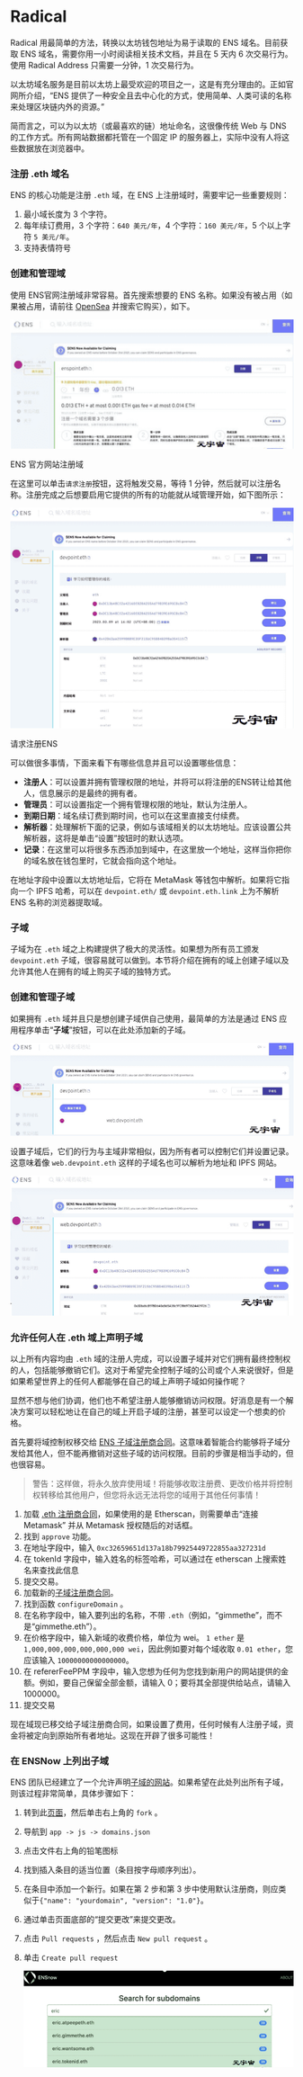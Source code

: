 # 

# Radical

Radical 用最简单的方法，转换以太坊钱包地址为易于读取的 ENS 域名。目前获取 ENS 域名，需要你用一小时阅读相关技术文档，并且在 5 天内 6 次交易行为。使用 Radical Address 只需要一分钟，1 次交易行为。

以太坊域名服务是目前以太坊上最受欢迎的项目之一，这是有充分理由的。正如官网所介绍，“ENS 提供了一种安全且去中心化的方式，使用简单、人类可读的名称来处理区块链内外的资源。”

简而言之，可以为以太坊（或最喜欢的链）地址命名，这很像传统 Web 与 DNS 的工作方式。所有网站数据都托管在一个固定 IP 的服务器上，实际中没有人将这些数据放在浏览器中。

### 注册 .eth 域名

ENS 的核心功能是注册 `.eth` 域，在 ENS 上注册域时，需要牢记一些重要规则：

1. 最小域长度为 3 个字符。
2. 每年续订费用，3 个字符：`640 美元/年`，4 个字符：`160 美元/年`，5 个以上字符 `5 美元/年`。
3. 支持表情符号

### 创建和管理域

使用 ENS官网注册域非常容易。首先搜索想要的 ENS 名称。如果没有被占用（如果被占用，请前往 [OpenSea](https://link.zhihu.com/?target=https%3A//opensea.io/assets/ens) 并搜索它购买），如下。

![](a54b0a453ddb78cab886972977f31f3.png)

ENS 官方网站注册域

在这里可以单击`请求注册`按钮，这将触发交易，等待 1 分钟，然后就可以注册名称。注册完成之后想要启用它提供的所有的功能就从域管理开始，如下图所示：

![](c0802cca6e3a8962b1963c457dee971.png)

请求注册ENS

可以做很多事情，下面来看下有哪些信息并且可以设置哪些信息：

- **注册人**：可以设置并拥有管理权限的地址，并将可以将注册的ENS转让给其他人，信息展示的是最终的拥有者。
- **管理员**：可以设置指定一个拥有管理权限的地址，默认为注册人。
- **到期日期**：域名续订费到期时间，也可以在这里直接支付续费。
- **解析器**：处理解析下面的记录，例如与该域相关的以太坊地址。应该设置公共解析器，这将是单击“设置”按钮时的默认选项。
- **记录**：在这里可以将很多东西添加到域中，在这里放一个地址，这样当你把你的域名放在钱包里时，它就会指向这个地址。

在地址字段中设置以太坊地址后，它将在 MetaMask 等钱包中解析。如果将它指向一个 IPFS 哈希，可以在 `devpoint.eth/` 或 `devpoint.eth.link` 上为不解析 ENS 名称的浏览器提取域。

### 子域

子域为在 `.eth` 域之上构建提供了极大的灵活性。如果想为所有员工颁发 `devpoint.eth` 子域，很容易就可以做到。本节将介绍在拥有的域上创建子域以及允许其他人在拥有的域上购买子域的独特方式。

### 创建和管理子域

如果拥有 `.eth` 域并且只是想创建子域供自己使用，最简单的方法是通过 ENS 应用程序单击“**子域**”按钮，可以在此处添加新的子域。

![](5486f0f4b5c23d7ac7cedd96efdf20a.png)

设置子域后，它们的行为与主域非常相似，因为所有者可以控制它们并设置记录。这意味着像 `web.devpoint.eth` 这样的子域名也可以解析为地址和 IPFS 网站。

![](210ceb64979c9480e913564e1b6a955.png)

### 允许任何人在 .eth 域上声明子域

以上所有内容均由 `.eth` 域的注册人完成，可以设置子域并对它们拥有最终控制权的人，包括能够撤销它们。这对于希望完全控制子域的公司或个人来说很好，但是如果希望世界上的任何人都能够在自己的域上声明子域如何操作呢？

显然不想与他们协调，他们也不希望注册人能够撤销访问权限。好消息是有一个解决方案可以轻松地让在自己的域上开启子域的注册，甚至可以设定一个想卖的价格。

首先要将域控制权移交给 [ENS 子域注册商合同](https://link.zhihu.com/?target=https%3A//github.com/ensdomains/subdomain-registrar)。这意味着智能合约能够将子域分发给其他人，但不能再撤销对这些子域的访问权限。目前的步骤是相当手动的，但也很容易。

> 警告：这样做，将永久放弃使用域！将能够收取注册费、更改价格并将控制权转移给其他用户，但您将永远无法将您的域用于其他任何事情！

1. 加载 [.eth 注册商合同](https://link.zhihu.com/?target=https%3A//etherscan.io/address/0xfac7bea255a6990f749363002136af6556b31e04%23writeContract)，如果使用的是 Etherscan，则需要单击“连接 Metamask” 并从 Metamask 授权随后的对话框。
2. 找到 `approve` 功能。
3. 在地址字段中，输入 `0xc32659651d137a18b79925449722855aa327231d`
4. 在 tokenId 字段中，输入姓名的标签哈希，可以通过在 etherscan 上搜索姓名来查找此信息
5. 提交交易。
6. 加载新的[子域注册商合同](https://link.zhihu.com/?target=https%3A//github.com/ensdomains/subdomain-registrar)。
7. 找到函数 `configureDomain` 。
8. 在名称字段中，输入要列出的名称，不带 `.eth`（例如，“gimmethe”，而不是“gimmethe.eth”）。
9. 在价格字段中，输入新域的收费价格，单位为 wei。 `1 ether` 是 `1,000,000,000,000,000,000 wei`，因此例如要对每个域收取 `0.01 ether`，您应该输入 `10000000000000000`。
10. 在 refererFeePPM 字段中，输入您想为任何为您找到新用户的网站提供的金额。例如，要自己保留全部金额，请输入 0；要将其全部提供给站点，请输入 1000000。
11. 提交交易

现在域现已移交给子域注册商合同，如果设置了费用，任何时候有人注册子域，资金将被定向到原始所有者地址。这现在开辟了很多可能性！

### 在 ENSNow 上列出子域

ENS 团队已经建立了一个允许声明[子域的网站](https://link.zhihu.com/?target=https%3A//now.ens.domains/)。如果希望在此处列出所有子域，则该过程非常简单，具体步骤如下：

1. 转到此[页面](https://link.zhihu.com/?target=https%3A//github.com/ensdomains/subdomain-registrar)，然后单击右上角的 `fork` 。

2. 导航到 `app -> js -> domains.json`

3. 点击文件右上角的铅笔图标

4. 找到插入条目的适当位置（条目按字母顺序列出）。

5. 在条目中添加一个新行。如果在第 2 步和第 3 步中使用默认注册商，则应类似于`{"name": "yourdomain", "version": "1.0"}`。

6. 通过单击页面底部的“提交更改”来提交更改。

7. 点击 `Pull requests` ，然后点击 `New pull request` 。

8. 单击 `Create pull request`

   

   ![](617725806e87e2772504b84acddfd02.png)

   

   

